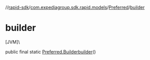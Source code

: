 //[rapid-sdk](../../../index.md)/[com.expediagroup.sdk.rapid.models](../index.md)/[Preferred](index.md)/[builder](builder.md)

# builder

[JVM]\

public final static [Preferred.Builder](-builder/index.md)[builder](builder.md)()

